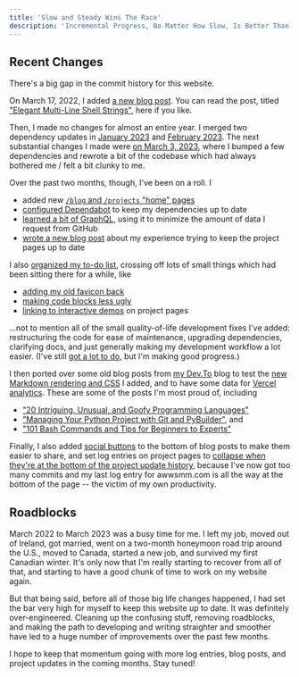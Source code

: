 ```yaml
---
title: 'Slow and Steady Wins The Race'
description: 'Incremental Progress, No Matter How Slow, Is Better Than No Progress At All'
---
```


## Recent Changes

There's a big gap in the commit history for this website.

On March 17, 2022, I added [a new blog post](https://github.com/awwsmm/awwsmm.com/commit/f0824e094b89dcf4acb0ec8b02ed79de72bb0eb9). You can read the post, titled ["Elegant Multi-Line Shell Strings"](https://www.awwsmm.com/blog/elegant-multi-line-shell-strings), here if you like.

Then, I made no changes for almost an entire year. I merged two dependency updates in [January 2023](https://github.com/awwsmm/awwsmm.com/commit/8c44b9d826a72051f266b0f978b23293d4928a77) and [February 2023](https://github.com/awwsmm/awwsmm.com/commit/8c7d627562ac7d476307e1bc14c2f1132db566e4). The next substantial changes I made were [on March 3, 2023](https://github.com/awwsmm/awwsmm.com/compare/8c7d627562ac7d476307e1bc14c2f1132db566e4...1a9879460df80b23a770326f3e22e5c34d9624b5), where I bumped a few dependencies and rewrote a bit of the codebase which had always bothered me / felt a bit clunky to me.

Over the past two months, though, I've been on a roll. I

- added new [`/blog` and `/projects` "home" pages](https://github.com/awwsmm/awwsmm.com/commit/6120cbd7e83fe23d7371d541b2b46ed556477799)
- [configured Dependabot](https://github.com/awwsmm/awwsmm.com/commit/77a247259be66eb2fb97bd834bf2625c66e86a7f) to keep my dependencies up to date
- [learned a bit of GraphQL](https://github.com/awwsmm/awwsmm.com/commit/f6260bbc9bd1d181fbf3f613a73008f1cfe53e4c), using it to minimize the amount of data I request from GitHub
- [wrote a new blog post](https://github.com/awwsmm/awwsmm.com/commit/d6f9309fce056d8aef741fbf7dc4e5e7f9f8c12f) about my experience trying to keep the project pages up to date

I also [organized my to-do list](https://github.com/awwsmm/awwsmm.com/commit/9818c5a61429f80fdbbfd241819e33896ad8dce7), crossing off lots of small things which had been sitting there for a while, like

- [adding my old favicon back](https://github.com/awwsmm/awwsmm.com/commit/0ab63bfb72cfcfd8f01370f5c3325690ec9a0763)
- [making code blocks less ugly](https://github.com/awwsmm/awwsmm.com/commit/f5c22e448beaf7f0fc402ee827cbe938f8f993b6)
- [linking to interactive demos](https://github.com/awwsmm/awwsmm.com/commit/932fe4bef5319e66bf63e61a7b5c24dc34e62618) on project pages

...not to mention all of the small quality-of-life development fixes I've added: restructuring the code for ease of maintenance, upgrading dependencies, clarifying docs, and just generally making my development workflow a lot easier. (I've still [got a lot to do](https://github.com/awwsmm/awwsmm.com/issues), but I'm making good progress.)

I then ported over some old blog posts from [my Dev.To](https://dev.to/awwsmm) blog to test the [new Markdown rendering and CSS](https://github.com/awwsmm/awwsmm.com/commit/8d5c08f846bda031f34031387fad807f10b9c5d6) I added, and to have some data for [Vercel analytics](https://github.com/awwsmm/awwsmm.com/commit/f599298058d9d13fd8255e108b90ca277ea56dcd). These are some of the posts I'm most proud of, including

- ["20 Intriguing, Unusual, and Goofy Programming Languages"](https://www.awwsmm.com/blog/20-intriguing-unusual-and-goofy-programming-languages)
- ["Managing Your Python Project with Git and PyBuilder"](https://www.awwsmm.com/blog/managing-your-python-project-with-git-and-pybuilder), and
- ["101 Bash Commands and Tips for Beginners to Experts"](https://www.awwsmm.com/blog/101-bash-commands-and-tips-for-beginners-to-experts)

Finally, I also added [social buttons](https://github.com/awwsmm/awwsmm.com/commit/540cefdd7bf136ca91c9ab01b3b832d88dfb05b3) to the bottom of blog posts to make them easier to share, and set log entries on project pages to [collapse when they're at the bottom of the project update history](https://github.com/awwsmm/awwsmm.com/commit/e95822a7342eacaf62683d1066e271af5e5d768b), because I've now got too many commits and my last log entry for awwsmm.com is all the way at the bottom of the page -- the victim of my own productivity.

## Roadblocks

March 2022 to March 2023 was a busy time for me. I left my job, moved out of Ireland, got married, went on a two-month honeymoon road trip around the U.S., moved to Canada, started a new job, and survived my first Canadian winter. It's only now that I'm really starting to recover from all of that, and starting to have a good chunk of time to work on my website again.

But that being said, before all of those big life changes happened, I had set the bar very high for myself to keep this website up to date. It was definitely over-engineered. Cleaning up the confusing stuff, removing roadblocks, and making the path to developing and writing straighter and smoother have led to a huge number of improvements over the past few months.

I hope to keep that momentum going with more log entries, blog posts, and project updates in the coming months. Stay tuned!